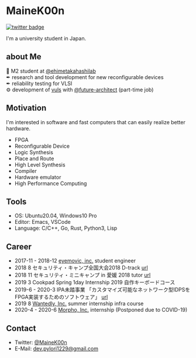 # MaineK00n

[![twitter badge](https://img.shields.io/badge/twitter-@MaineK00n-blue?style=flat-square&logo=twitter)](https://twitter.com/MaineK00n)

I'm a university student in Japan.

## about Me
🏫 M2 student at [@ehimetakahashilab](https://github.com/ehimetakahashilab)  
✒ research and tool development for new reconfigurable devices  
✒ reliability testing for VLSI  
⚙ development of [vuls](https://github.com/future-architect/vuls) with [@future-architect](https://github.com/future-architect) (part-time job)

## Motivation
I'm interested in software and fast computers that can easily realize better hardware.

- FPGA
- Reconfigurable Device
- Logic Synthesis
- Place and Route
- High Level Synthesis
- Compiler
- Hardware emulator
- High Performance Computing

## Tools
- OS: Ubuntu20.04, Windows10 Pro
- Editor: Emacs, VSCode
- Language: C/C++, Go, Rust, Python3, Lisp

## Career
- 2017-11 - 2018-12 [eyemovic, inc.](https://www.eyemovic.com/) student engineer
- 2018 8 セキュリティ・キャンプ全国大会2018 D-track [url](https://www.ipa.go.jp/jinzai/camp/2018/zenkoku2018_index.html)
- 2018 11 セキュリティ・ミニキャンプ in 愛媛 2018 tutor [url](https://www.security-camp.or.jp/minicamp/ehime2018.html)
- 2019 3 Cookpad Spring 1day Internship 2019 自作キーボードコース
- 2019-6 - 2020-3 IPA未踏事業 「カスタマイズ可能なネットワーク型IDPSをFPGA実装するためのソフトウェア」 [url](https://www.ipa.go.jp/jinzai/mitou/2019/gaiyou_tn-4.html)
- 2019 8 [Wantedly, Inc.](https://wantedlyinc.com/) summer internship infra course
- 2020-4 - 2020-6 [Morpho, Inc.](https://www.morphoinc.com/) internship (Postponed due to COVID-19)

## Contact
- Twitter: [@MaineK00n](https://twitter.com/MaineK00n)
- E-Mail: dev.pylori1229@gmail.com

